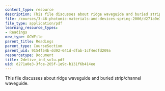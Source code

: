 ```yaml
---
content_type: resource
description: This file discusses about ridge waveguide and buried strip/channel waveguide.
file: /courses/3-46-photonic-materials-and-devices-spring-2006/d271a0e33fce205f1e9cb131f6b414ee_2detive_ind_solu.pdf
file_type: application/pdf
learning_resource_types:
- Readings
ocw_type: OCWFile
parent_title: Readings
parent_type: CourseSection
parent_uid: 9154f54b-dd92-641d-dfab-1cf4edfd209a
resourcetype: Document
title: 2detive_ind_solu.pdf
uid: d271a0e3-3fce-205f-1e9c-b131f6b414ee
---
```

This file discusses about ridge waveguide and buried strip/channel waveguide.

